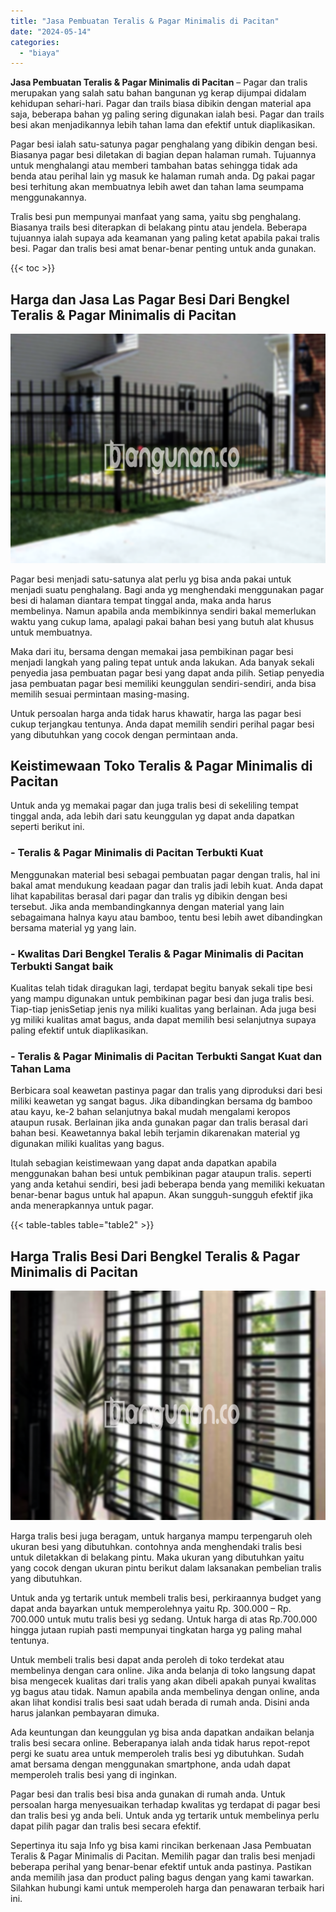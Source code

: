 ```yaml
---
title: "Jasa Pembuatan Teralis & Pagar Minimalis di Pacitan"
date: "2024-05-14"
categories: 
  - "biaya"
---
```


**Jasa Pembuatan Teralis & Pagar Minimalis di Pacitan** – Pagar dan tralis merupakan yang salah satu bahan bangunan yg kerap dijumpai didalam kehidupan sehari-hari. Pagar dan trails biasa dibikin dengan material apa saja, beberapa bahan yg paling sering digunakan ialah besi. Pagar dan trails besi akan menjadikannya lebih tahan lama dan efektif untuk diaplikasikan.

Pagar besi ialah satu-satunya pagar penghalang yang dibikin dengan besi. Biasanya pagar besi diletakan di bagian depan halaman rumah. Tujuannya untuk menghalangi atau memberi tambahan batas sehingga tidak ada benda atau perihal lain yg masuk ke halaman rumah anda. Dg pakai pagar besi terhitung akan membuatnya lebih awet dan tahan lama seumpama menggunakannya.

Tralis besi pun mempunyai manfaat yang sama, yaitu sbg penghalang. Biasanya trails besi diterapkan di belakang pintu atau jendela. Beberapa tujuannya ialah supaya ada keamanan yang paling ketat apabila pakai tralis besi. Pagar dan tralis besi amat benar-benar penting untuk anda gunakan.

{{< toc >}}

## Harga dan Jasa Las Pagar Besi Dari Bengkel Teralis & Pagar Minimalis di Pacitan

![Jasa Pembuatan Teralis & Pagar Minimalis di Pacitan](/images/pagar-minimalis-murah-67.png)

Pagar besi menjadi satu-satunya alat perlu yg bisa anda pakai untuk menjadi suatu penghalang. Bagi anda yg menghendaki menggunakan pagar besi di halaman diantara tempat tinggal anda, maka anda harus membelinya. Namun apabila anda membikinnya sendiri bakal memerlukan waktu yang cukup lama, apalagi pakai bahan besi yang butuh alat khusus untuk membuatnya.

Maka dari itu, bersama dengan memakai jasa pembikinan pagar besi menjadi langkah yang paling tepat untuk anda lakukan. Ada banyak sekali penyedia jasa pembuatan pagar besi yang dapat anda pilih. Setiap penyedia jasa pembuatan pagar besi memiliki keunggulan sendiri-sendiri, anda bisa memilih sesuai permintaan masing-masing.

Untuk persoalan harga anda tidak harus khawatir, harga las pagar besi cukup terjangkau tentunya. Anda dapat memilih sendiri perihal pagar besi yang dibutuhkan yang cocok dengan permintaan anda.

## Keistimewaan Toko Teralis & Pagar Minimalis di Pacitan

Untuk anda yg memakai pagar dan juga tralis besi di sekeliling tempat tinggal anda, ada lebih dari satu keunggulan yg dapat anda dapatkan seperti berikut ini.

### \- Teralis & Pagar Minimalis di Pacitan Terbukti Kuat

Menggunakan material besi sebagai pembuatan pagar dengan tralis, hal ini bakal amat mendukung keadaan pagar dan tralis jadi lebih kuat. Anda dapat lihat kapabilitas berasal dari pagar dan tralis yg dibikin dengan besi tersebut. Jika anda membandingkannya dengan material yang lain sebagaimana halnya kayu atau bamboo, tentu besi lebih awet dibandingkan bersama material yg yang lain.

### \- Kwalitas Dari Bengkel Teralis & Pagar Minimalis di Pacitan Terbukti Sangat baik

Kualitas telah tidak diragukan lagi, terdapat begitu banyak sekali tipe besi yang mampu digunakan untuk pembikinan pagar besi dan juga tralis besi. Tiap-tiap jenisSetiap jenis nya miliki kualitas yang berlainan. Ada juga besi yg miliki kualitas amat bagus, anda dapat memilih besi selanjutnya supaya paling efektif untuk diaplikasikan.

### \- Teralis & Pagar Minimalis di Pacitan Terbukti Sangat Kuat dan Tahan Lama

Berbicara soal keawetan pastinya pagar dan tralis yang diproduksi dari besi miliki keawetan yg sangat bagus. Jika dibandingkan bersama dg bamboo atau kayu, ke-2 bahan selanjutnya bakal mudah mengalami keropos ataupun rusak. Berlainan jika anda gunakan pagar dan tralis berasal dari bahan besi. Keawetannya bakal lebih terjamin dikarenakan material yg digunakan miliki kualitas yang bagus.

Itulah sebagian keistimewaan yang dapat anda dapatkan apabila menggunakan bahan besi untuk pembikinan pagar ataupun tralis. seperti yang anda ketahui sendiri, besi jadi beberapa benda yang memiliki kekuatan benar-benar bagus untuk hal apapun. Akan sungguh-sungguh efektif jika anda menerapkannya untuk pagar.

{{< table-tables table="table2" >}}

## Harga Tralis Besi Dari Bengkel Teralis & Pagar Minimalis di Pacitan

![Jasa Pembuatan Teralis & Pagar Minimalis di Pacitan](/images/teralis-minimalis-murah-24.png)

Harga tralis besi juga beragam, untuk harganya mampu terpengaruh oleh ukuran besi yang dibutuhkan. contohnya anda menghendaki tralis besi untuk diletakkan di belakang pintu. Maka ukuran yang dibutuhkan yaitu yang cocok dengan ukuran pintu berikut dalam laksanakan pembelian tralis yang dibutuhkan.

Untuk anda yg tertarik untuk membeli tralis besi, perkiraannya budget yang dapat anda bayarkan untuk memperolehnya yaitu Rp. 300.000 – Rp. 700.000 untuk mutu tralis besi yg sedang. Untuk harga di atas Rp.700.000 hingga jutaan rupiah pasti mempunyai tingkatan harga yg paling mahal tentunya.

Untuk membeli tralis besi dapat anda peroleh di toko terdekat atau membelinya dengan cara online. Jika anda belanja di toko langsung dapat bisa mengecek kualitas dari tralis yang akan dibeli apakah punyai kwalitas yg bagus atau tidak. Namun apabila anda membelinya dengan online, anda akan lihat kondisi tralis besi saat udah berada di rumah anda. Disini anda harus jalankan pembayaran dimuka.

Ada keuntungan dan keunggulan yg bisa anda dapatkan andaikan belanja tralis besi secara online. Beberapanya ialah anda tidak harus repot-repot pergi ke suatu area untuk memperoleh tralis besi yg dibutuhkan. Sudah amat bersama dengan menggunakan smartphone, anda udah dapat memperoleh tralis besi yang di inginkan.

Pagar besi dan tralis besi bisa anda gunakan di rumah anda. Untuk persoalan harga menyesuaikan terhadap kwalitas yg terdapat di pagar besi dan tralis besi yg anda beli. Untuk anda yg tertarik untuk membelinya perlu dapat pilih pagar dan tralis besi secara efektif.

Sepertinya itu saja Info yg bisa kami rincikan berkenaan Jasa Pembuatan Teralis & Pagar Minimalis di Pacitan. Memilih pagar dan tralis besi menjadi beberapa perihal yang benar-benar efektif untuk anda pastinya. Pastikan anda memilih jasa dan product paling bagus dengan yang kami tawarkan. Silahkan hubungi kami untuk memperoleh harga dan penawaran terbaik hari ini.

